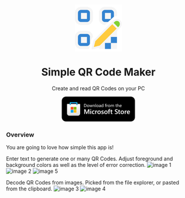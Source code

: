 <p align="center">
  <img width="128" align="center" src="images/AppLogo.png">
</p>
<h1 align="center">
  Simple QR Code Maker
</h1>
<p align="center">
  Create and read QR Codes on your PC
</p>
<p align="center">
  <a href="https://apps.microsoft.com/detail/9NCH56G3RQFC?cid=GitHub" target="_blank">
    <img src="images/storeBadge.png" width="200" alt="Store link" />
  </a>
</p>

### Overview

You are going to love how simple this app is!

Enter text to generate one or many QR Codes. Adjust foreground and background colors as well as the level of error correction.
![image 1](https://github.com/TheJoeFin/Simple-QR-Code-Maker/assets/7809853/19fea85e-25d5-4515-9e6a-b938d417392b)
![image 2](https://github.com/TheJoeFin/Simple-QR-Code-Maker/assets/7809853/d7152dfa-dfe4-46e2-bf3f-28ff6c532690)
![image 5](https://github.com/TheJoeFin/Simple-QR-Code-Maker/assets/7809853/13bec7e4-b4f6-4421-bf9c-2dd0a96ec30b)

Decode QR Codes from images. Picked from the file explorer, or pasted from the clipboard.
![image 3](https://github.com/TheJoeFin/Simple-QR-Code-Maker/assets/7809853/d6f44d15-06ce-447c-b5f9-e92c32daf859)
![image 4](https://github.com/TheJoeFin/Simple-QR-Code-Maker/assets/7809853/9bb40480-d11a-451b-b09d-9aaec1920615)
